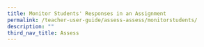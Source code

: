 ```yaml
---
title: Monitor Students' Responses in an Assignment
permalink: /teacher-user-guide/assess-assess/monitorstudents/
description: ""
third_nav_title: Assess
---
```

